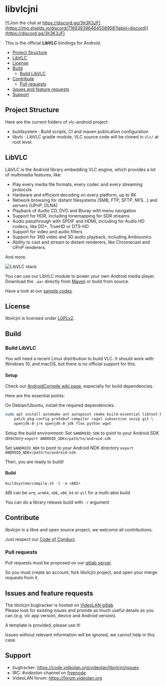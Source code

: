 # libvlcjni

[![Join the chat at https://discord.gg/3h3K3JF](https://img.shields.io/discord/716939396464508958?label=discord)](https://discord.gg/3h3K3JF)

This is the official **LibVLC** bindings for Android.

- [Project Structure](#project-structure)
- [LibVLC](#libvlc)
- [License](#license)
- [Build](#build)
  - [Build LibVLC](#build-libvlc)
- [Contribute](#contribute)
  - [Pull requests](#pull-requests)
- [Issues and feature requests](#issues-and-feature-requests)
- [Support](#support)

## Project Structure

Here are the current folders of vlc-android project:

- buildsystem : Build scripts, CI and maven publication configuration
- libvlc : LibVLC gradle module, VLC source code will be cloned in `vlc/` at root level.

## LibVLC

LibVLC is the Android library embedding VLC engine, which provides a lot of multimedia features, like:

- Play every media file formats, every codec and every streaming protocols
- Hardware and efficient decoding on every platform, up to 8K
- Network browsing for distant filesystems (SMB, FTP, SFTP, NFS...) and servers (UPnP, DLNA)
- Playback of Audio CD, DVD and Bluray with menu navigation
- Support for HDR, including tonemapping for SDR streams
- Audio passthrough with SPDIF and HDMI, including for Audio HD codecs, like DD+, TrueHD or DTS-HD
- Support for video and audio filters
- Support for 360 video and 3D audio playback, including Ambisonics
- Ability to cast and stream to distant renderers, like Chromecast and UPnP renderers.

And more.

![LibVLC stack](https://images.videolan.org/images/libvlc_stack.png)

You can use our LibVLC module to power your own Android media player.
Download the `.aar` directly from [Maven](https://search.maven.org/artifact/org.videolan.android/libvlc-all) or build from source.

Have a look at our [sample codes](https://code.videolan.org/videolan/libvlc-android-samples).

## License

libvlcjni is licensed under [LGPLv2](libvlc/COPYING.LIB).

## Build

### Build LibVLC

You will need a recent Linux distribution to build VLC.
It should work with Windows 10, and macOS, but there is no official support for this.

#### Setup

Check our [AndroidCompile wiki page](https://wiki.videolan.org/AndroidCompile/), especially for build dependencies.

Here are the essential points:

On Debian/Ubuntu, install the required dependencies:
```bash
sudo apt install automake ant autopoint cmake build-essential libtool-bin \
    patch pkg-config protobuf-compiler ragel subversion unzip git \
    openjdk-8-jre openjdk-8-jdk flex python wget
```

Setup the build environment:
Set `$ANDROID_SDK` to point to your Android SDK directory
`export ANDROID_SDK=/path/to/android-sdk`

Set `$ANDROID_NDK` to point to your Android NDK directory
`export ANDROID_NDK=/path/to/android-ndk`

Then, you are ready to build!

#### Build

`buildsystem/compile.sh -l -a <ABI>`

ABI can be `arm`, `arm64`, `x86`, `x86_64` or `all` for a multi-abis build

You can do a library release build with `-r` argument

## Contribute

libvlcjni is a libre and open source project, we welcome all contributions.

Just respect our [Code of Conduct](https://wiki.videolan.org/CoC/).

### Pull requests

Pull requests must be proposed on our [gitlab server](https://code.videolan.org/videolan/libvlcjni/).

So you must create an account, fork libvlcjni project, and open your merge requests from it.

## Issues and feature requests

The libvlcjni bugtracker is hosted on [VideoLAN gitlab](https://code.videolan.org/videolan/libvlcjni/issues)  
Please look for existing issues and provide as much useful details as you can (e.g. vlc app version, device and Android version).

A template is provided, please use it!

Issues without relevant information will be ignored, we cannot help in this case.

## Support

- bugtracker: https://code.videolan.org/videolan/libvlcjni/issues
- IRC: *#videolan* channel on [freenode](http://freenode.net/)
- VideoLAN forum: https://forum.videolan.org